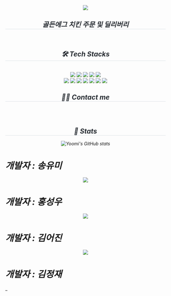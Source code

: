 _<div align= "center">
    <img src="https://capsule-render.vercel.app/api?type=waving&color=0:efafaf,100:d2c793&height=180&text=GoldenEGG%20Project&animation=fadeIn&fontColor=000000&fontSize=70" />
    </div>
    <div align= "center"> 
    <h2 style="border-bottom: 1px solid #d8dee4; color: #282d33;"> 골든에그 치킨 주문 및 딜리버리 </h2>  
    <div style="font-weight: 700; font-size: 15px; text-align: center; color: #282d33;">  </div> 
    </div>
    <div align= "center">
    <h2 style="border-bottom: 1px solid #d8dee4; color: #282d33;"> 🛠️ Tech Stacks </h2> <br> 
    <div style="margin: 0 auto; text-align: center;" align= "center"> <img src="https://img.shields.io/badge/Apache Tomcat-F8DC75?style=plastic&logo=Apache Tomcat&logoColor=white">
          <img src="https://img.shields.io/badge/Github-181717?style=plastic&logo=Github&logoColor=white">
          <img src="https://img.shields.io/badge/HTML5-E34F26?style=plastic&logo=HTML5&logoColor=white">
          <img src="https://img.shields.io/badge/jQuery-0769AD?style=plastic&logo=jQuery&logoColor=white">
          <img src="https://img.shields.io/badge/Java-007396?style=plastic&logo=Java&logoColor=white">
          <br/><img src="https://img.shields.io/badge/Javascript-F7DF1E?style=plastic&logo=Javascript&logoColor=white">
          <img src="https://img.shields.io/badge/MariaDB-003545?style=plastic&logo=MariaDB&logoColor=white">
          <img src="https://img.shields.io/badge/MySQL-4479A1?style=plastic&logo=MySQL&logoColor=white">
          <img src="https://img.shields.io/badge/Spring-6DB33F?style=plastic&logo=Spring&logoColor=white">
        <img src="https://img.shields.io/badge/Eclipse-2C2255?style=plastic&logo=Spring&logoColor=white">
         <img src="https://img.shields.io/badge/CSS3-1572B6?style=plastic&logo=Spring&logoColor=white">
        <img src="https://img.shields.io/badge/Linux-FCC624?style=plastic&logo=Spring&logoColor=white">
          </div>
    </div>
    <div align= "center">
    <h2 style="border-bottom: 1px solid #d8dee4; color: #282d33;"> 🧑‍💻 Contact me </h2> <br> 
    <div align= "center">  </div>  <br> 
    <div align= "center">  </div> 
    </div>
    <div align= "center"> 
    <h2 style="border-bottom: 1px solid #d8dee4; color: #282d33;"> 🏅 Stats </h2>
         ![Yoomi's GitHub stats](https://github-readme-stats.vercel.app/api?username=yoooomiii&hide=contribs,prs&show_icons=true&theme=테마)
        </div></a>
        <h1>개발자 : 송유미</h1>
        <a href="https://github.com/Hongseongwo"><div align= "center"><img src="https://github-readme-stats.vercel.app/api/top-langs/?username=Hongseongwo&layout=compact&bg_color=180,f2cfcf,00000000&title_color=000000&text_color=000000"/> 
        </div></a>
        <h1>개발자 : 홍성우</h1>
         <a href="https://github.com/orca0504"><div align= "center"><img src="https://github-readme-stats.vercel.app/api/top-langs/?username=orca0504&layout=compact&bg_color=180,f2cfcf,00000000&title_color=000000&text_color=000000"/> 
        </div><a/>
        <h1>개발자 : 김어진</h1>
             <a href="https://github.com/jasmine-dg"><div align= "center"><img src="https://github-readme-stats.vercel.app/api/top-langs/?username=Hongseongwo&layout=compact&bg_color=180,f2cfcf,00000000&title_color=000000&text_color=000000"/> 
        </div></a>
        <h1>개발자 : 김정재</h1>_
    </div>
_
